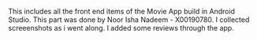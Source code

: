 This includes all the front end items of the Movie App build in Android Studio.
This part was done by Noor Isha Nadeem - X00190780.
I collected screeenshots as i went along.
I added some reviews through the app.
